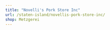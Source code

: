 ```yaml
---
title: "Novelli's Pork Store Inc"
url: /staten-island/novellis-pork-store-inc/
shop: Metzgerei
---
```

